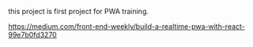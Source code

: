 this project is first project for PWA training.

https://medium.com/front-end-weekly/build-a-realtime-pwa-with-react-99e7b0fd3270

